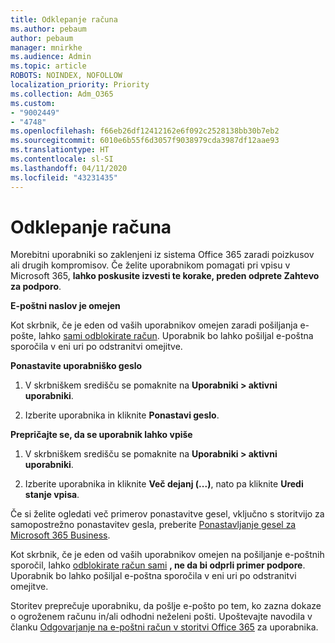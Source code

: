 ```yaml
---
title: Odklepanje računa
ms.author: pebaum
author: pebaum
manager: mnirkhe
ms.audience: Admin
ms.topic: article
ROBOTS: NOINDEX, NOFOLLOW
localization_priority: Priority
ms.collection: Adm_O365
ms.custom:
- "9002449"
- "4748"
ms.openlocfilehash: f66eb26df12412162e6f092c2528138bb30b7eb2
ms.sourcegitcommit: 6010e6b55f6d3057f9038979cda3987df12aae93
ms.translationtype: HT
ms.contentlocale: sl-SI
ms.lasthandoff: 04/11/2020
ms.locfileid: "43231435"
---
```

# <a name="unlocking-an-account"></a>Odklepanje računa

Morebitni uporabniki so zaklenjeni iz sistema Office 365 zaradi poizkusov ali drugih kompromisov. Če želite uporabnikom pomagati pri vpisu v Microsoft 365, **lahko poskusite izvesti te korake, preden odprete Zahtevo za podporo**. 

**E-poštni naslov je omejen**

Kot skrbnik, če je eden od vaših uporabnikov omejen zaradi pošiljanja e-pošte, lahko [sami odblokirate račun](https://docs.microsoft.com/microsoft-365/security/office-365-security/removing-user-from-restricted-users-portal-after-spam). Uporabnik bo lahko pošiljal e-poštna sporočila v eni uri po odstranitvi omejitve.

**Ponastavite uporabniško geslo**

1. V skrbniškem središču se pomaknite na **Uporabniki > aktivni uporabniki**.

2. Izberite uporabnika in kliknite **Ponastavi geslo**.

**Prepričajte se, da se uporabnik lahko vpiše**

1. V skrbniškem središču se pomaknite na **Uporabniki > aktivni uporabniki**.

2. Izberite uporabnika in kliknite **Več dejanj (...)**, nato pa kliknite **Uredi stanje vpisa**.

Če si želite ogledati več primerov ponastavitve gesel, vključno s storitvijo za samopostrežno ponastavitev gesla, preberite [Ponastavljanje gesel za Microsoft 365 Business](https://docs.microsoft.com/microsoft-365/admin/add-users/reset-passwords?view=o365-worldwide).


Kot skrbnik, če je eden od vaših uporabnikov omejen na pošiljanje e-poštnih sporočil, lahko [odblokirate račun sami](https://docs.microsoft.com/microsoft-365/security/office-365-security/removing-user-from-restricted-users-portal-after-spam) **, ne da bi odprli primer podpore**. Uporabnik bo lahko pošiljal e-poštna sporočila v eni uri po odstranitvi omejitve.

Storitev preprečuje uporabniku, da pošlje e-pošto po tem, ko zazna dokaze o ogroženem računu in/ali odhodni neželeni pošti. Upoštevajte navodila v članku [Odgovarjanje na e-poštni račun v storitvi Office 365](https://docs.microsoft.com/office365/securitycompliance/responding-to-a-compromised-email-account) za uporabnika.
